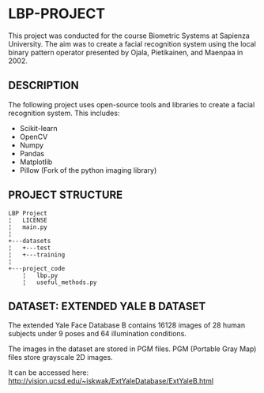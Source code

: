 # LBP-PROJECT
This project was conducted for the course Biometric Systems at Sapienza University. The aim was to create a facial recognition system using the local binary pattern operator presented by Ojala, Pietikainen, and Maenpaa in 2002.

## DESCRIPTION
The following project uses open-source tools and libraries to create a facial recognition system. This includes:
* Scikit-learn 
* OpenCV
* Numpy
* Pandas
* Matplotlib
* Pillow (Fork of the python imaging library)

## PROJECT STRUCTURE
```
LBP Project
¦   LICENSE
¦   main.py
¦   
+---datasets
¦   +---test
¦   +---training
¦       
+---project_code
    ¦   lbp.py
    ¦   useful_methods.py
```

## DATASET: EXTENDED YALE B DATASET

The extended Yale Face Database B contains 16128 images of 28 human subjects under 9 poses and 64 illumination conditions.

The images in the dataset are stored in PGM files. PGM (Portable Gray Map) files store grayscale 2D images.

It can be accessed here: http://vision.ucsd.edu/~iskwak/ExtYaleDatabase/ExtYaleB.html

